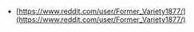 - [https://www.reddit.com/user/Former_Variety1877/](https://www.reddit.com/user/Former_Variety1877/)
